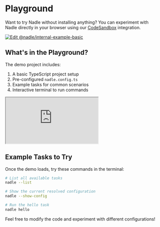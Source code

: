 # Playground

Want to try Nadle without installing anything? You can experiment with Nadle directly
in your browser using our [CodeSandbox](https://codesandbox.io) integration.

[![Edit @nadle/internal-example-basic](https://codesandbox.io/static/img/play-codesandbox.svg)](https://codesandbox.io/p/sandbox/github/nam-hle/nadle/tree/sandbox/packages/examples/basic?embed=1&file=%2Fnadle.config.ts&showConsole=true)

## What's in the Playground?

The demo project includes:

1. A basic TypeScript project setup
2. Pre-configured `nadle.config.ts`
3. Example tasks for common scenarios
4. Interactive terminal to run commands

<iframe src="https://codesandbox.io/p/sandbox/github/nam-hle/nadle/tree/main/packages/examples/basic?embed=1&file=%2Fnadle.config.ts&showConsole=true&view=editor"
style={{width:"100%", height: "500px", border:0, borderRadius: "4px", overflow:"hidden"}}
sandbox="allow-forms allow-modals allow-popups allow-presentation allow-same-origin allow-scripts"
allow="accelerometer; ambient-light-sensor; camera; encrypted-media; geolocation; gyroscope; hid; microphone; midi; payment; usb; vr; xr-spatial-tracking"
title="Nadle playground"
></iframe>

## Example Tasks to Try

Once the demo loads, try these commands in the terminal:

```bash
# List all available tasks
nadle --list

# Show the current resolved configuration
nadle --show-config

# Run the hello task
nadle hello
```

Feel free to modify the code and experiment with different configurations!
